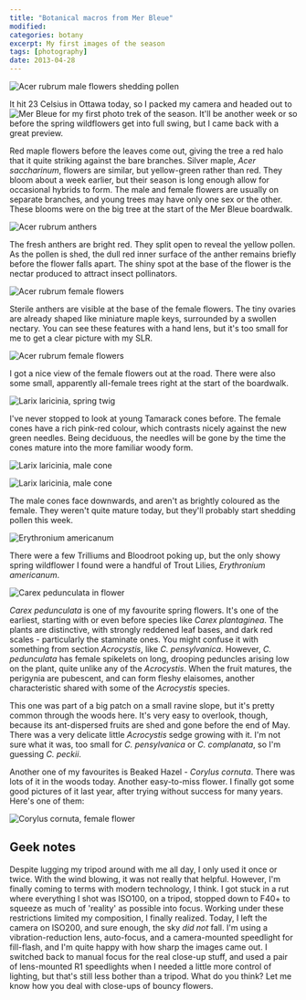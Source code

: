 ```yaml
---
title: "Botanical macros from Mer Bleue"
modified:
categories: botany
excerpt: My first images of the season
tags: [photography]
date: 2013-04-28
---
```


![*Acer rubrum* male flowers shedding pollen](/images/Acer_rubrum_TWS2534-crop-1024x677.jpg "*Acer rubrum* male flowers shedding pollen")

It hit 23 Celsius in Ottawa today, so I packed my camera and headed out to ![Mer Bleue](http://www.canadascapital.gc.ca/places-to-visit/greenbelt/mer-bleue) for my first photo trek of the season. It'll be another week or so before the spring wildflowers get into full swing, but I came back with a great preview.

Red maple flowers before the leaves come out, giving the tree a red halo that it quite striking against the bare branches. Silver maple, *Acer saccharinum*, flowers are similar, but yellow-green rather than red. They bloom about a week earlier, but their season is long enough allow for occasional hybrids to form. The male and female flowers are usually on separate branches, and young trees may have only one sex or the other. These blooms were on the big tree at the start of the Mer Bleue boardwalk.

![<em>Acer rubrum</em> anthers](/images/Acer_rubrum_TWS2531-despecked-678x1024.jpg)

The fresh anthers are bright red. They split open to reveal the yellow pollen. As the pollen is shed, the dull red inner surface of the anther remains briefly before the flower falls apart. The shiny spot at the base of the flower is the nectar produced to attract insect pollinators.

![<em>Acer rubrum</em> female flowers](/images/acer_rubrum_TWS2617-despeck-crop-1024x1002.jpg)

Sterile anthers are visible at the base of the female flowers. The tiny ovaries are already shaped like miniature maple keys, surrounded by a swollen nectary. You can see these features with a hand lens, but it's too small for me to get a clear picture with my SLR.

![<em>Acer rubrum</em> female flowers](/images/Acer_rubrum_TWS2624-despecked-678x1024.jpg)

I got a nice view of the female flowers out at the road. There were also some small, apparently all-female trees right at the start of the boardwalk.

![*Larix laricinia*, spring twig](/images/Larix_TWS2555-despeck-678x1024.jpg)

I've never stopped to look at young Tamarack cones before. The female cones have a rich pink-red colour, which contrasts nicely against the new green needles. Being deciduous, the needles will be gone by the time the cones mature into the more familiar woody form.

![*Larix laricinia*, male cone](/images/larix_TWS2561-crop-678x1024.jpg)

![*Larix laricinia*, male cone](/images/Larix_TWS2575-crop-1024x678.jpg)

The male cones face downwards, and aren't as brightly coloured as the
female. They weren't quite mature today, but they'll probably start
shedding pollen this week.

![*Erythronium americanum*](/images/erythronium_TWS2601-despecked-678x1024.jpg)

There were a few Trilliums and Bloodroot poking up, but the only showy spring wildflower I found were a handful of Trout Lilies, *Erythronium americanum*.

![*Carex pedunculata* in flower](/images/carex_pedunculata_TWS2604-e1367200780999-678x1024.jpg)

*Carex pedunculata* is one of my favourite spring flowers. It's one of the earliest, starting with or even before species like *Carex plantaginea*. The plants are distinctive, with strongly reddened leaf bases, and dark red scales - particularly the staminate ones. You might confuse it with something from section *Acrocystis*, like *C. pensylvanica*. However, *C. pedunculata* has female spikelets on long, drooping peduncles arising low on the plant, quite unlike any of the *Acrocystis*. When the fruit matures, the perigynia are pubescent, and can form fleshy elaisomes, another characteristic shared with some of the *Acrocystis* species.

This one was part of a big patch on a small ravine slope, but it's pretty common through the woods here. It's very easy to overlook, though, because its ant-dispersed fruits are shed and gone before the end of May. There was a very delicate little *Acrocystis* sedge growing with it. I'm not sure what it was, too small for *C. pensylvanica* or *C. complanata*, so I'm guessing *C. peckii*.

Another one of my favourites is Beaked Hazel - *Corylus cornuta*.
There was lots of it in the woods today. Another easy-to-miss flower. I
finally got some good pictures of it last year, after trying without
success for many years. Here's one of them:

![*Corylus cornuta*, female flower](/images/Cornus_cornuta_TWS_0117-1024x678.jpg) 

## Geek notes

Despite lugging my tripod around with me all day, I only used it once or twice. With the wind blowing, it was not really that helpful. However, I'm finally coming to terms with modern technology, I think. I got stuck in a rut where everything I shot was ISO100, on a tripod, stopped down to F40+ to squeeze as much of 'reality' as possible into focus. Working under these restrictions limited my composition, I finally realized. Today, I left the camera on ISO200, and sure enough, the sky <em>did not</em> fall. I'm using a vibration-reduction lens, auto-focus, and a camera-mounted speedlight for fill-flash, and I'm quite happy with how sharp the images came out. I switched back to manual focus for the real close-up stuff, and used a pair of lens-mounted R1 speedlights when I needed a little more control of lighting, but that's still less bother than a tripod. What do you think? Let me know how you deal with close-ups of bouncy flowers.
